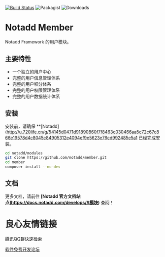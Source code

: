 [![Build Status](https://travis-ci.org/notadd/member.svg?branch=master)](https://travis-ci.org/notadd/member)
![Packagist](https://img.shields.io/packagist/v/notadd/member.svg) 
![Downloads](https://img.shields.io/packagist/dt/notadd/member.svg)

# Notadd Member

Notadd Framework 的用户模块。

## 主要特性

* 一个独立的用户中心
* 完整的用户信息管理体系
* 完整的用户积分体系
* 完整的用户权限管理体系
* 完整的用户数据统计体系

## 安装

安装前，请确保 **[Notadd](http://u.720life.cn/g/54145d0471d91890860f7f8463c030466aa5c72c67c866e19578d4c8045c84905312e4094ef9e5623e76cd992485e5a1  已经完成安装。

```bash
cd notadd/modules
git clone https://github.com/notadd/member.git
cd member
composer install --no-dev
```

## 文档

更多文档，请前往 **[Notadd 官方文档站点]https://docs.notadd.com/develops/#模块)** 查阅！



 # 良心友情链接

[腾讯QQ群快速检索](http://u.720life.cn/s/8cf73f7c)

[软件免费开发论坛](http://u.720life.cn/s/bbb01dc0)